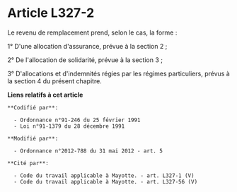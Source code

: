 # Article L327-2

Le revenu de remplacement prend, selon le cas, la forme :

1° D'une allocation d'assurance, prévue à la section 2 ;

2° De l'allocation de solidarité, prévue à la section 3 ;

3° D'allocations et d'indemnités régies par les régimes particuliers, prévus à la section 4 du présent chapitre.

**Liens relatifs à cet article**

	**Codifié par**:

	  - Ordonnance n°91-246 du 25 février 1991
	  - Loi n°91-1379 du 28 décembre 1991

	**Modifié par**:

	  - Ordonnance n°2012-788 du 31 mai 2012 - art. 5

	**Cité par**:

	  - Code du travail applicable à Mayotte. - art. L327-1 (V)
	  - Code du travail applicable à Mayotte. - art. L327-56 (V)

